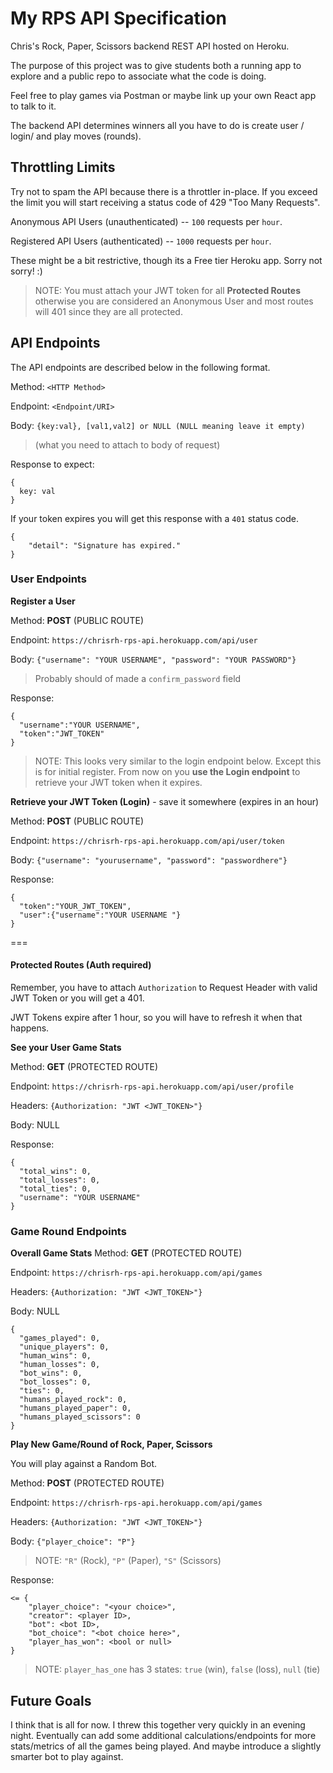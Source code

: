 # My RPS API Specification
Chris's Rock, Paper, Scissors backend REST API hosted on Heroku. 

The purpose of this project was to give students both a running app to explore and a public repo to associate what the code is doing.

Feel free to play games via Postman or maybe link up your own React app to talk to it.

The backend API determines winners all you have to do is create user / login/ and play moves (rounds).

## Throttling Limits
Try not to spam the API because there is a throttler in-place. 
If you exceed the limit you will start receiving a status code of 429 "Too Many Requests". 

Anonymous API Users (unauthenticated) -- `100` requests per `hour`.

Registered API Users (authenticated) -- `1000` requests per `hour`.

These might be a bit restrictive, though its a Free tier Heroku app. Sorry not sorry! :)

> NOTE: You must attach your JWT token for all **Protected Routes** otherwise you are considered an Anonymous User and most routes will 401 since they are all protected. 

## API Endpoints
The API endpoints are described below in the following format.

Method: `<HTTP Method>`

Endpoint: `<Endpoint/URI>`

Body:  `{key:val}, [val1,val2] or NULL (NULL meaning leave it empty)` 

> (what you need to attach to body of request)

Response to expect:
```
{
  key: val
}
```

If your token expires you will get this response with a `401` status code.

```
{
    "detail": "Signature has expired."
}
```

### User Endpoints

**Register a User**  

Method: **POST** (PUBLIC ROUTE)

Endpoint: `https://chrisrh-rps-api.herokuapp.com/api/user`

Body: `{"username": "YOUR USERNAME", "password": "YOUR PASSWORD"}` 

> Probably should of made a `confirm_password` field

Response:
```
{
  "username":"YOUR USERNAME",
  "token":"JWT_TOKEN"
}
```

> NOTE: This looks very similar to the login endpoint below. Except this is for initial register.
> From now on you **use the Login endpoint** to retrieve your JWT token when it expires.

**Retrieve your JWT Token (Login)** - save it somewhere (expires in an hour)

Method: **POST** (PUBLIC ROUTE)

Endpoint: `https://chrisrh-rps-api.herokuapp.com/api/user/token`

Body: `{"username": "yourusername", "password": "passwordhere"}`

Response:

```
{
  "token":"YOUR_JWT_TOKEN",
  "user":{"username":"YOUR USERNAME "}
}
```

===

#### Protected Routes (Auth required)
Remember, you have to attach `Authorization` to Request Header with valid JWT Token or you will get a 401.

JWT Tokens expire after 1 hour, so you will have to refresh it when that happens.

**See your User Game Stats**

Method: **GET** (PROTECTED ROUTE)

Endpoint: `https://chrisrh-rps-api.herokuapp.com/api/user/profile`

Headers: `{Authorization: "JWT <JWT_TOKEN>"}`

Body: NULL

Response:
```
{
  "total_wins": 0,
  "total_losses": 0,
  "total_ties": 0,
  "username": "YOUR USERNAME"
}
```

### Game Round Endpoints

**Overall Game Stats**
Method: **GET** (PROTECTED ROUTE)

Endpoint: `https://chrisrh-rps-api.herokuapp.com/api/games`

Headers: `{Authorization: "JWT <JWT_TOKEN>"}`

Body: NULL

```
{
  "games_played": 0,
  "unique_players": 0,
  "human_wins": 0,
  "human_losses": 0,
  "bot_wins": 0,
  "bot_losses": 0,
  "ties": 0,
  "humans_played_rock": 0,
  "humans_played_paper": 0,
  "humans_played_scissors": 0
}
```

**Play New Game/Round of Rock, Paper, Scissors**

You will play against a Random Bot.

Method: **POST** (PROTECTED ROUTE)

Endpoint: `https://chrisrh-rps-api.herokuapp.com/api/games`

Headers: `{Authorization: "JWT <JWT_TOKEN>"}`

Body: `{"player_choice": "P"}`

> NOTE: `"R"` (Rock), `"P"` (Paper), `"S"` (Scissors)

Response:
```
<= {
    "player_choice": "<your choice>",
    "creator": <player ID>,
    "bot": <bot ID>,
    "bot_choice": "<bot choice here>",
    "player_has_won": <bool or null> 
}
```
> NOTE: `player_has_one` has 3 states:
> `true` (win), `false` (loss), `null` (tie)


## Future Goals
I think that is all for now. I threw this together very quickly in an evening night. Eventually can add some additional calculations/endpoints for more stats/metrics of all the games being played. And maybe introduce a slightly smarter bot to play against.
